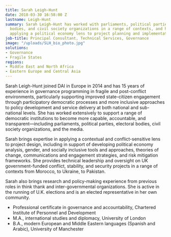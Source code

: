 ```yaml
---
title: Sarah Leigh-Hunt
date: 2018-03-30 16:58:00 Z
lastname: Leigh-Hunt
summary: Sarah Leigh-Hunt has worked with parliaments, political parties, electoral
  bodies, and civil society organizations in a range of contexts, and has expertise
  applying a political economy lens to project planning and implementation.
job-title: Principal Consultant, Technical Services, Governance
image: "/uploads/SLH_bio_photo.jpg"
solutions:
- Governance
- Fragile States
regions:
- Middle East and North Africa
- Eastern Europe and Central Asia
---
```


Sarah Leigh-Hunt joined DAI in Europe in 2014 and has 15 years of experience in governance programming in fragile and post-conflict environments, particularly supporting improved state-citizen engagement through participatory democratic processes and more inclusive approaches to policy development and service delivery at both national and sub-national levels. She has worked extensively to support a range of democratic institutions to become more capable, accountable, and transparent—including parliaments, political parties, electoral bodies, civil society organizations, and the media.

Sarah brings expertise in applying a contextual and conflict-sensitive lens to project design, including in support of developing political economy analysis, gender, and socially inclusive tools and approaches, theories of change, communications and engagement strategies, and risk mitigation frameworks. She provides technical leadership and oversight on UK government-funded conflict, stability, and security projects in a range of contexts from Morocco, to Ukraine, to Pakistan.

Sarah also brings research and policy-making experience from previous roles in think thank and inter-governmental organizations. She is active in the running of U.K. elections and is an elected representative in her own community.

* Professional certificate in governance and accountability, Chartered Institute of Personnel and Development
* M.A., international studies and diplomacy, University of London
* B.A., modern European and Middle Eastern languages (Spanish and Arabic), University of Manchester
